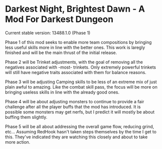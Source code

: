 # Darkest Night, Brightest Dawn - A Mod For Darkest Dungeon

Current stable version: 13488.1.0 (Phase 1)

Phase 1 of this mod seeks to enable more team compositions by bringing less useful skills more in line with the better ones. This work is
laregly finished and will be the main thrust of the initial release.

Phase 2 will be Trinket adjustments, with the goal of removing all the negatives associated with -most- trinkets. Only extremely powerful
trinkets will still have negative traits associated with them for balance reasons.

Phase 3 will be adjusting Camping skills to be less of an extreme mix of just plain awful to amazing. Like the combat skill pass, the
focus will be more on bringing useless skills in line with the already good ones.

Phase 4 will be about adjusting monsters to continue to provide a fair challenge after all the player buffs that the mod has introduced.
It is possible some monsters may get nerfs, but I predict it will mostly be about buffing them slightly.

Phase 5 will be all about addressing the overall game flow, reducing grind, etc... Assuming RedHook hasn't taken steps themselves by
the time I get to this. They've indicated they are watching this closely and about to take more action.
